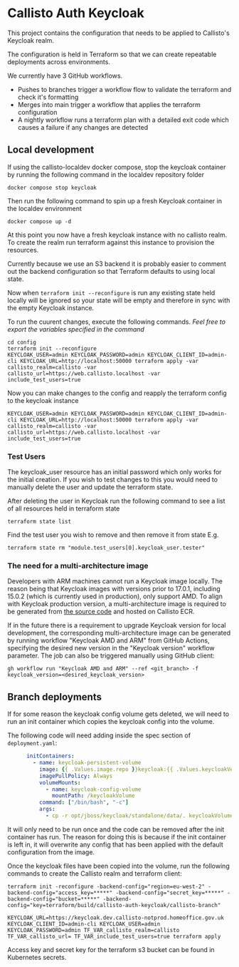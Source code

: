 # Callisto Auth Keycloak

This project contains the configuration that needs to be applied to Callisto's Keycloak realm.

The configuration is held in Terraform so that we can create repeatable deployments across environments.

We currently have 3 GitHub workflows.

- Pushes to branches trigger a workflow flow to validate the terraform and check it's formatting
- Merges into main trigger a workflow that applies the terraform configuration
- A nightly workflow runs a terraform plan with a detailed exit code which causes a failure if any changes are detected

## Local development

If using the callisto-localdev docker compose, stop the keycloak container by running the following command in the localdev repository folder

```
docker compose stop keycloak
```

Then run the following command to spin up a fresh Keycloak container in the localdev environment

```
docker compose up -d
```

At this point you now have a fresh keycloak instance with no callisto realm. To create the realm 
run terraform against this instance to provision the resources. 

Currently because we use an S3 backend it is probably easier to comment out the backend configuration
so that Terraform defaults to using local state.

Now when `terraform init --reconfigure` is run any existing state held locally will be ignored
so your state will be empty and therefore in sync with the empty Keycloak instance. 

To run the cuurent changes, execute the following commands. *Feel free to export the variables
specified in the command*

```
cd config
terraform init --reconfigure
KEYCLOAK_USER=admin KEYCLOAK_PASSWORD=admin KEYCLOAK_CLIENT_ID=admin-cli KEYCLOAK_URL=http://localhost:50000 terraform apply -var callisto_realm=callisto -var callisto_url=https://web.callisto.localhost -var include_test_users=true
```

Now you can make changes to the config and reapply the terraform config to the keycloak instance

```
KEYCLOAK_USER=admin KEYCLOAK_PASSWORD=admin KEYCLOAK_CLIENT_ID=admin-cli KEYCLOAK_URL=http://localhost:50000 terraform apply -var callisto_realm=callisto -var callisto_url=https://web.callisto.localhost -var include_test_users=true
```

### Test Users

The keycloak_user resource has an initial password which only works for the initial creation. If you wish to test changes to this you would need to manually delete the user and update the terraform state.

After deleting the user in Keycloak run the following command to see a list of all resources held in terraform state

```
terraform state list
```

Find the test user you wish to remove and then remove it from state
E.g.
```
terraform state rm "module.test_users[0].keycloak_user.tester"
```

### The need for a multi-architecture image

Developers with ARM machines cannot run a Keycloak image locally. The reason being that Keycloak 
images with versions prior to 17.0.1, including 15.0.2 (which is currently used in production), only 
support AMD. To align with Keycloak production version, a multi-architecture image is required to be
generated from [the source code](https://github.com/keycloak/keycloak-containers) and hosted on Callisto ECR.

If in the future there is a requirement to upgrade Keycloak version for local development, the 
corresponding multi-architecture image can be generated by running workflow "Keycloak AMD and ARM" 
from GitHub Actions, specifying the desired new version in the "Keycloak version" workflow parameter.
The job can also be triggered manually using GitHub client:
```shell
gh workflow run "Keycloak AMD and ARM" --ref <git_branch> -f keycloak_version=<desired_keycloak_version>
```

## Branch deployments

If for some reason the keycloak config volume gets deleted, we will need to run an init container which copies the 
keycloak config into the volume.

The following code will need adding inside the spec section of `deployment.yaml`: 

```yaml
      initContainers:
        - name: keycloak-persistent-volume
          image: {{ .Values.image.repo }}keycloak:{{ .Values.keycloakVersion }}
          imagePullPolicy: Always
          volumeMounts:
            - name: keycloak-config-volume
              mountPath: /keycloakVolume
          command: ["/bin/bash", "-c"]
          args:
            - cp -r opt/jboss/keycloak/standalone/data/. keycloakVolume
```

It will only need to be run once and the code can be removed after the init container has run. The reason for doing this
is because if the init container is left in, it will overwrite any config that has been applied with the default 
configuration from the image.

Once the keycloak files have been copied into the volume, run the following commands to create the Callisto realm and 
terraform client:

```shell
terraform init -reconfigure -backend-config="region=eu-west-2" -backend-config="access_key=*****" -backend-config="secret_key=*****" -backend-config="bucket=*****" -backend-config="key=terraform/build/callisto-auth-keycloak/callisto-branch"
```

```shell
KEYCLOAK_URL=https://keycloak.dev.callisto-notprod.homeoffice.gov.uk KEYCLOAK_CLIENT_ID=admin-cli KEYCLOAK_USER=admin KEYCLOAK_PASSWORD=admin TF_VAR_callisto_realm=callisto TF_VAR_callisto_url= TF_VAR_include_test_users=true terraform apply
```

Access key and secret key for the terraform s3 bucket can be found in Kubernetes secrets.